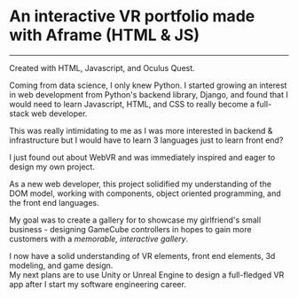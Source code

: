 # An interactive VR portfolio made with Aframe (HTML &amp; JS)
-------
Created with HTML, Javascript, and Oculus Quest.  

Coming from data science, I only knew Python. I started growing an interest in web development from Python's backend library, Django, and found that I would need to learn Javascript, HTML, and CSS to really become a full-stack web developer.  

This was really intimidating to me as I was more interested in backend & infrastructure but I would have to learn 3 languages just to learn front end?   
    
I just found out about WebVR and was immediately inspired and eager to design my own project.  
    
As a new web developer, this project solidified my understanding of the DOM model, working with components, object oriented programming, and the front end languages.

My goal was to create a gallery for to showcase my girlfriend's small business - designing GameCube controllers in hopes to gain more customers with a *memorable, interactive gallery*.  

I now have a solid understanding of VR elements, front end elements, 3d modeling, and game design.   
My next plans are to use Unity or Unreal Engine to design a full-fledged VR app after I start my software engineering career.

